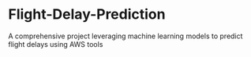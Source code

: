 # Flight-Delay-Prediction
 A comprehensive project leveraging machine learning models to predict flight delays using AWS tools 

